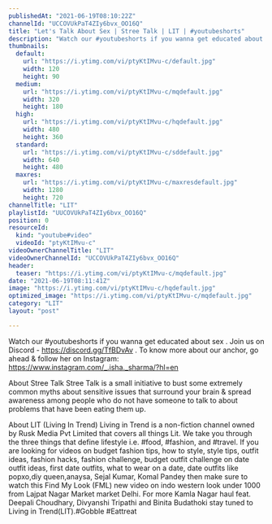 ```yaml
---
publishedAt: "2021-06-19T08:10:22Z"
channelId: "UCCOVUkPaT4ZIy6bvx_OO16Q"
title: "Let's Talk About Sex | Stree Talk | LIT | #youtubeshorts"
description: "Watch our #youtubeshorts if you wanna get educated about sex\n.\nJoin us on Discord - https://discord.gg/TfBDvAv\n.\nTo know more about our anchor, go ahead & follow her on Instagram: https://www.instagram.com/_.isha._sharma/?hl=en\n\nAbout Stree Talk\nStree Talk is a small initiative to bust some extremely common myths about sensitive issues that surround your brain & spread awareness among people who do not have someone to talk to about problems that have been eating them up.\n\n\nAbout LIT (Living In Trend)\nLiving in Trend is a non-fiction channel owned by Rusk Media Pvt Limited that covers all things Lit.  We take you through the three things that define lifestyle i.e. #food, #fashion, and #travel. If you are looking for videos on budget fashion tips, how to style, style tips, outfit ideas, fashion hacks, fashion challenge, budget outfit challenge on date outfit ideas, first date outfits, what to wear on a date, date outfits like popxo,diy queen,anaysa, Sejal Kumar, Komal Pandey then make sure to watch this Find My Look (FML) new video on indo western look under 1000 from Lajpat Nagar Market market Delhi. For more Kamla Nagar haul feat. Deepali Choudhary, Divyanshi Tripathi and Binita Budathoki stay tuned to Living in Trend(LIT).#Gobble #Eattreat"
thumbnails:
  default:
    url: "https://i.ytimg.com/vi/ptyKtIMvu-c/default.jpg"
    width: 120
    height: 90
  medium:
    url: "https://i.ytimg.com/vi/ptyKtIMvu-c/mqdefault.jpg"
    width: 320
    height: 180
  high:
    url: "https://i.ytimg.com/vi/ptyKtIMvu-c/hqdefault.jpg"
    width: 480
    height: 360
  standard:
    url: "https://i.ytimg.com/vi/ptyKtIMvu-c/sddefault.jpg"
    width: 640
    height: 480
  maxres:
    url: "https://i.ytimg.com/vi/ptyKtIMvu-c/maxresdefault.jpg"
    width: 1280
    height: 720
channelTitle: "LIT"
playlistId: "UUCOVUkPaT4ZIy6bvx_OO16Q"
position: 0
resourceId:
  kind: "youtube#video"
  videoId: "ptyKtIMvu-c"
videoOwnerChannelTitle: "LIT"
videoOwnerChannelId: "UCCOVUkPaT4ZIy6bvx_OO16Q"
header:
  teaser: "https://i.ytimg.com/vi/ptyKtIMvu-c/mqdefault.jpg"
date: "2021-06-19T08:11:41Z"
image: "https://i.ytimg.com/vi/ptyKtIMvu-c/hqdefault.jpg"
optimized_image: "https://i.ytimg.com/vi/ptyKtIMvu-c/mqdefault.jpg"
category: "LIT"
layout: "post"

---
```

Watch our #youtubeshorts if you wanna get educated about sex
.
Join us on Discord - https://discord.gg/TfBDvAv
.
To know more about our anchor, go ahead & follow her on Instagram: https://www.instagram.com/_.isha._sharma/?hl=en

About Stree Talk
Stree Talk is a small initiative to bust some extremely common myths about sensitive issues that surround your brain & spread awareness among people who do not have someone to talk to about problems that have been eating them up.


About LIT (Living In Trend)
Living in Trend is a non-fiction channel owned by Rusk Media Pvt Limited that covers all things Lit.  We take you through the three things that define lifestyle i.e. #food, #fashion, and #travel. If you are looking for videos on budget fashion tips, how to style, style tips, outfit ideas, fashion hacks, fashion challenge, budget outfit challenge on date outfit ideas, first date outfits, what to wear on a date, date outfits like popxo,diy queen,anaysa, Sejal Kumar, Komal Pandey then make sure to watch this Find My Look (FML) new video on indo western look under 1000 from Lajpat Nagar Market market Delhi. For more Kamla Nagar haul feat. Deepali Choudhary, Divyanshi Tripathi and Binita Budathoki stay tuned to Living in Trend(LIT).#Gobble #Eattreat